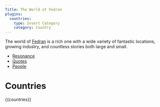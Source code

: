 ```yaml
---
Title: The World of Fedran
plugins:
  countries:
    type: Insert Category
    category: Country
---
```


The world of [Fedran](/) is a rich one with a wide variety of fantastic locations, growing industry, and countless stories both large and small.

* [Resonance]()
* [Quotes]()
* [People]()

# Countries

{{countries}}
